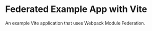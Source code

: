 # Federated Example App with Vite

An example Vite application that uses Webpack Module Federation.
